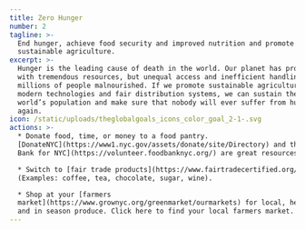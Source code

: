 ```yaml
---
title: Zero Hunger
number: 2
tagline: >-
  End hunger, achieve food security and improved nutrition and promote
  sustainable agriculture.
excerpt: >-
  Hunger is the leading cause of death in the world. Our planet has provided us
  with tremendous resources, but unequal access and inefficient handling leaves
  millions of people malnourished. If we promote sustainable agriculture with
  modern technologies and fair distribution systems, we can sustain the whole
  world’s population and make sure that nobody will ever suffer from hunger
  again.
icon: /static/uploads/theglobalgoals_icons_color_goal_2-1-.svg
actions: >-
  * Donate food, time, or money to a food pantry.
  [DonateNYC](https://www1.nyc.gov/assets/donate/site/Directory) and the [Food
  Bank for NYC](https://volunteer.foodbanknyc.org/) are great resources.

  * Switch to [fair trade products](https://www.fairtradecertified.org/products)
  (Examples: coffee, tea, chocolate, sugar, wine).

  * Shop at your [farmers
  market](https://www.grownyc.org/greenmarket/ourmarkets) for local, heirloom,
  and in season produce. Click here to find your local farmers market.
---
```


